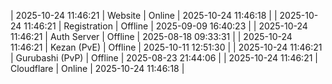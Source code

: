 | 2025-10-24 11:46:21 | Website | Online | 2025-10-24 11:46:18 |
| 2025-10-24 11:46:21 | Registration | Offline | 2025-09-09 16:40:23 |
| 2025-10-24 11:46:21 | Auth Server | Offline | 2025-08-18 09:33:31 |
| 2025-10-24 11:46:21 | Kezan (PvE) | Offline | 2025-10-11 12:51:30 |
| 2025-10-24 11:46:21 | Gurubashi (PvP) | Offline | 2025-08-23 21:44:06 |
| 2025-10-24 11:46:21 | Cloudflare | Online | 2025-10-24 11:46:18 |
